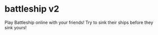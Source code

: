 # battleship v2
Play Battleship online with your friends! Try to sink their ships before they sink yours!
